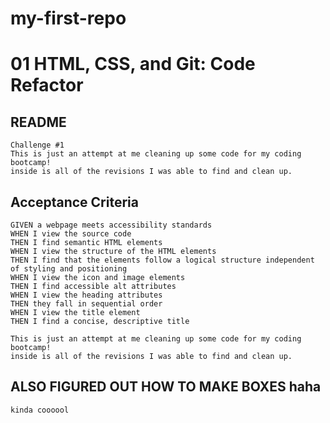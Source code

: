 # my-first-repo
# 01 HTML, CSS, and Git: Code Refactor
## README 

```
Challenge #1
This is just an attempt at me cleaning up some code for my coding bootcamp! 
inside is all of the revisions I was able to find and clean up.
```

## Acceptance Criteria
```
GIVEN a webpage meets accessibility standards
WHEN I view the source code
THEN I find semantic HTML elements
WHEN I view the structure of the HTML elements
THEN I find that the elements follow a logical structure independent of styling and positioning
WHEN I view the icon and image elements
THEN I find accessible alt attributes
WHEN I view the heading attributes
THEN they fall in sequential order
WHEN I view the title element
THEN I find a concise, descriptive title

This is just an attempt at me cleaning up some code for my coding bootcamp! 
inside is all of the revisions I was able to find and clean up.
```
## ALSO FIGURED OUT HOW TO MAKE BOXES haha
```
kinda coooool
```
